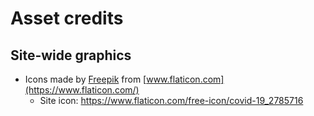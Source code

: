 # Asset credits

## Site-wide graphics
- Icons made by [Freepik](https://www.freepik.com) from [www.flaticon.com](https://www.flaticon.com/)
  - Site icon: https://www.flaticon.com/free-icon/covid-19_2785716